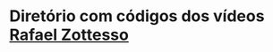 # Diretório com códigos dos vídeos <a href="https://www.youtube.com/watch?v=NNHlGCdQSNw&list=PLjv17QYEBJPpd6nI-MXpIa4qR7prKfPQz">Rafael Zottesso</a>